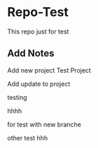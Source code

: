 # Repo-Test

 This repo just for test
 
## Add Notes

Add new project 
Test Project

Add update to project


testing



hhhh

for test with new branche

other test hhh
